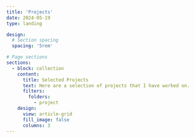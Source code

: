```yaml
---
title: 'Projects'
date: 2024-05-19
type: landing

design:
  # Section spacing
  spacing: '5rem'

# Page sections
sections:
  - block: collection
    content:
      title: Selected Projects
      text: Here are a selection of projects that I have worked on.
      filters:
        folders:
          - project
    design:
      view: article-grid
      fill_image: false
      columns: 3
---
```

